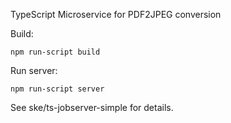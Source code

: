 TypeScript Microservice for PDF2JPEG conversion

Build:

`npm run-script build`

Run server:

`npm run-script server`


See ske/ts-jobserver-simple for details.


